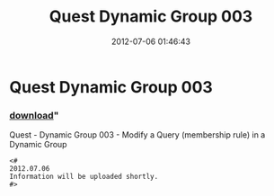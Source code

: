 ﻿---
pid:            3499
parent:         0
children:       
poster:         Vidrine
title:          Quest Dynamic Group 003
date:           2012-07-06 01:46:43
format:         posh
---

# Quest Dynamic Group 003

### [download](3499.ps1)"

Quest - Dynamic Group 003 - Modify a Query (membership rule) in a Dynamic Group

```posh
<#
2012.07.06
Information will be uploaded shortly.
#>
```

